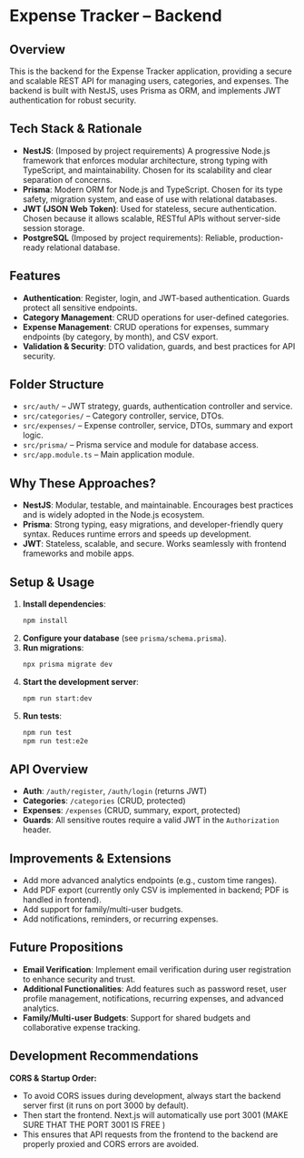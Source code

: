 # Expense Tracker – Backend

## Overview

This is the backend for the Expense Tracker application, providing a secure and scalable REST API for managing users, categories, and expenses. The backend is built with NestJS, uses Prisma as ORM, and implements JWT authentication for robust security.

## Tech Stack & Rationale

- **NestJS**: (Imposed by project requirements) A progressive Node.js framework that enforces modular architecture, strong typing with TypeScript, and maintainability. Chosen for its scalability and clear separation of concerns.
- **Prisma**: Modern ORM for Node.js and TypeScript. Chosen for its type safety, migration system, and ease of use with relational databases.
- **JWT (JSON Web Token)**: Used for stateless, secure authentication. Chosen because it allows scalable, RESTful APIs without server-side session storage.
- **PostgreSQL** (Imposed by project requirements): Reliable, production-ready relational database.

## Features

- **Authentication**: Register, login, and JWT-based authentication. Guards protect all sensitive endpoints.
- **Category Management**: CRUD operations for user-defined categories.
- **Expense Management**: CRUD operations for expenses, summary endpoints (by category, by month), and CSV export.
- **Validation & Security**: DTO validation, guards, and best practices for API security.

## Folder Structure

- `src/auth/` – JWT strategy, guards, authentication controller and service.
- `src/categories/` – Category controller, service, DTOs.
- `src/expenses/` – Expense controller, service, DTOs, summary and export logic.
- `src/prisma/` – Prisma service and module for database access.
- `src/app.module.ts` – Main application module.

## Why These Approaches?

- **NestJS**: Modular, testable, and maintainable. Encourages best practices and is widely adopted in the Node.js ecosystem.
- **Prisma**: Strong typing, easy migrations, and developer-friendly query syntax. Reduces runtime errors and speeds up development.
- **JWT**: Stateless, scalable, and secure. Works seamlessly with frontend frameworks and mobile apps.

## Setup & Usage

1. **Install dependencies**:
   ```bash
   npm install
   ```
2. **Configure your database** (see `prisma/schema.prisma`).
3. **Run migrations**:
   ```bash
   npx prisma migrate dev
   ```
4. **Start the development server**:
   ```bash
   npm run start:dev
   ```
5. **Run tests**:
   ```bash
   npm run test
   npm run test:e2e
   ```

## API Overview

- **Auth**: `/auth/register`, `/auth/login` (returns JWT)
- **Categories**: `/categories` (CRUD, protected)
- **Expenses**: `/expenses` (CRUD, summary, export, protected)
- **Guards**: All sensitive routes require a valid JWT in the `Authorization` header.

## Improvements & Extensions

- Add more advanced analytics endpoints (e.g., custom time ranges).
- Add PDF export (currently only CSV is implemented in backend; PDF is handled in frontend).
- Add support for family/multi-user budgets.
- Add notifications, reminders, or recurring expenses.

## Future Propositions

- **Email Verification**: Implement email verification during user registration to enhance security and trust.
- **Additional Functionalities**: Add features such as password reset, user profile management, notifications, recurring expenses, and advanced analytics.
- **Family/Multi-user Budgets**: Support for shared budgets and collaborative expense tracking.

## Development Recommendations

**CORS & Startup Order:**

- To avoid CORS issues during development, always start the backend server first (it runs on port 3000 by default).
- Then start the frontend. Next.js will automatically use port 3001 (MAKE SURE THAT THE PORT 3001 IS FREE )
- This ensures that API requests from the frontend to the backend are properly proxied and CORS errors are avoided.
